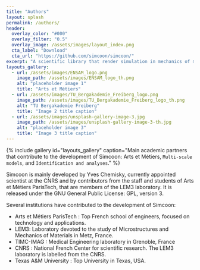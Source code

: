 ```yaml
---
title: "Authors"
layout: splash
permalink: /authors/
header:
  overlay_color: "#000"
  overlay_filter: "0.5"
  overlay_image: /assets/images/layout_index.png
  cta_label: "Download"
  cta_url: "https://github.com/simcoon/simcoon/"
excerpt: "A scientific library that render simulation in mechanics of materials and multiphysics easy. Open source, it is perfect to conduct research in the field of mechanics and mechanobiology of materials, composites and smart materials."
layouts_gallery:
  - url: /assets/images/ENSAM_logo.png
    image_path: /assets/images/ENSAM_logo_th.png
    alt: "placeholder image 1"
    title: "Arts et Métiers"
  - url: /assets/images/TU_Bergakademie_Freiberg_logo.png
    image_path: /assets/images/TU_Bergakademie_Freiberg_logo_th.png
    alt: "TU Bergakademie Freiberg"
    title: "Image 2 title caption"
  - url: /assets/images/unsplash-gallery-image-3.jpg
    image_path: /assets/images/unsplash-gallery-image-3-th.jpg
    alt: "placeholder image 3"
    title: "Image 3 title caption"
---
```


{% include gallery id="layouts_gallery" caption="Main academic partners that contribute to the development of Simcoon: Arts et Métiers,  `Multi-scale models`, and `Identification and analyses`." %}


Simcoon is mainly developed by Yves Chemisky, currently appointed scientist at the CNRS and by contributors from the staff and students of Arts et Métiers ParisTech, that are members of the LEM3 laboratory. It is released under the GNU General Public License: GPL, version 3.

Several institutions have contributed to the development of Simcoon:
* Arts et Métiers ParisTech : Top French school of engineers, focused on technology and applications.
* LEM3: Laboratory devoted to the study of Microstructures and Mechanics of Materials in Metz, France.
* TIMC-IMAG : Medical Engineering laboratory in Grenoble, France
* CNRS : National French Center for scientific research. The LEM3 laboratory is labelled from the CNRS.
* Texas A&M University : Top University in Texas, USA.